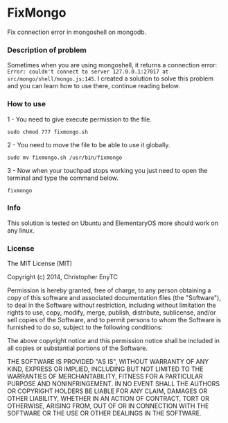 FixMongo
========

Fix connection error in mongoshell on mongodb.

### Description of problem

Sometimes when you are using mongoshell, it returns a connection error: `Error: couldn't connect to server 127.0.0.1:27017 at src/mongo/shell/mongo.js:145`.
I created a solution to solve this problem and you can learn how to use there, continue reading below.

### How to use

1 - You need to give execute permission to the file.

`sudo chmod 777 fixmongo.sh`

2 - You need to move the file to be able to use it globally.

`sudo mv fixmongo.sh /usr/bin/fixmongo`

3 - Now when your touchpad stops working you just need to open the terminal and type the command below.

`fixmongo`

### Info

This solution is tested on Ubuntu and ElementaryOS more should work on any linux.

### License

The MIT License (MIT)

Copyright (c) 2014, Christopher EnyTC

Permission is hereby granted, free of charge, to any person obtaining a copy of
this software and associated documentation files (the "Software"), to deal in
the Software without restriction, including without limitation the rights to
use, copy, modify, merge, publish, distribute, sublicense, and/or sell copies of
the Software, and to permit persons to whom the Software is furnished to do so,
subject to the following conditions:

The above copyright notice and this permission notice shall be included in all
copies or substantial portions of the Software.

THE SOFTWARE IS PROVIDED "AS IS", WITHOUT WARRANTY OF ANY KIND, EXPRESS OR
IMPLIED, INCLUDING BUT NOT LIMITED TO THE WARRANTIES OF MERCHANTABILITY, FITNESS
FOR A PARTICULAR PURPOSE AND NONINFRINGEMENT. IN NO EVENT SHALL THE AUTHORS OR
COPYRIGHT HOLDERS BE LIABLE FOR ANY CLAIM, DAMAGES OR OTHER LIABILITY, WHETHER
IN AN ACTION OF CONTRACT, TORT OR OTHERWISE, ARISING FROM, OUT OF OR IN
CONNECTION WITH THE SOFTWARE OR THE USE OR OTHER DEALINGS IN THE SOFTWARE.
